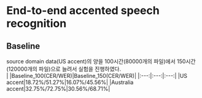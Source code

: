 # End-to-end accented speech recognition
## Baseline 
source domain data(US accent)의 양을 100시간(80000개의 파일)에서 150시간(120000개의 파일)으로 늘려서 실험을 진행하였다.  
| |Baseline_100(CER/WER)|Baseline_150(CER/WER)|
|:---:|:---:|:---:|
|US accent|18.72%/51.27%|16.07%/45.56%|
|Australia accent|32.75%/72.75%|30.56%/68.71%|